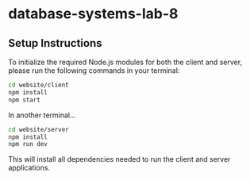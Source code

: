 # database-systems-lab-8

## Setup Instructions

To initialize the required Node.js modules for both the client and server, please run the following commands in your terminal:

```sh
cd website/client
npm install
npm start
```

In another terminal...

```sh
cd website/server
npm install
npm run dev
```

This will install all dependencies needed to run the client and server applications.
